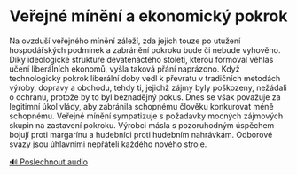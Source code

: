 # Veřejné mínění a ekonomický pokrok

<speak>
<prosody rate="95%" pitch="+0%">
<emphasis level="moderate">Na ovzduší veřejného mínění záleží, zda jejich touze po utužení hospodářských podmínek a zabránění pokroku bude či nebude vyhověno</emphasis>. <emphasis level="strong">Díky ideologické struktuře devatenáctého století, kterou formoval věhlas učení liberálních ekonomů, vyšla taková přání naprázdno</emphasis>. Když technologický pokrok liberální doby vedl k převratu v tradičních metodách výroby, dopravy a obchodu, tehdy ti, jejichž zájmy byly poškozeny, nežádali o ochranu, protože by to byl beznadějný pokus. <emphasis level="strong">Dnes se však považuje za legitimní úkol vlády, aby zabránila schopnému člověku konkurovat méně schopnému</emphasis>. <emphasis level="moderate">Veřejné mínění sympatizuje s požadavky mocných zájmových skupin na zastavení pokroku</emphasis>. Výrobci másla s pozoruhodným úspěchem bojují proti margarínu a hudebníci proti hudebním nahrávkám. <emphasis level="strong">Odborové svazy jsou úhlavními nepřáteli každého nového stroje</emphasis>.
</prosody>
</speak>

[🔊 Poslechnout audio](/data/7-paragraphs/audio/chapter_55/para_001-Na-ovzdu-veejnho-mnn-zle-zda-jejich-tou.mp3) 